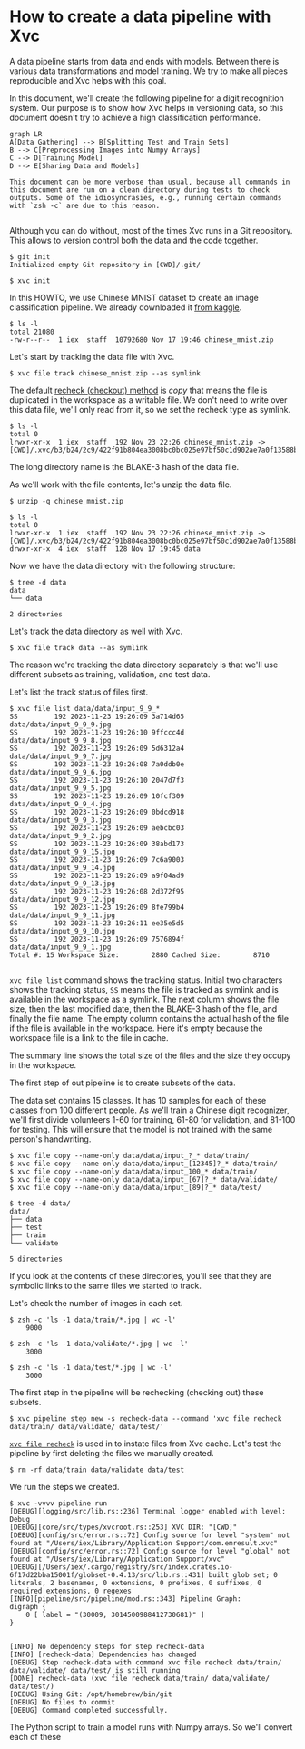 # How to create a data pipeline with Xvc

A data pipeline starts from data and ends with models. Between there is various data transformations and model training. We try to make all pieces reproducible and Xvc helps with this goal. 

In this document, we'll create the following pipeline for a digit recognition system. Our purpose is to show how Xvc helps in versioning data, so this document doesn't try to achieve a high classification performance. 

```mermaid
graph LR
A[Data Gathering] --> B[Splitting Test and Train Sets]
B --> C[Preprocessing Images into Numpy Arrays]
C --> D[Training Model]
D --> E[Sharing Data and Models]
```


```admonish info
This document can be more verbose than usual, because all commands in this document are run on a clean directory during tests to check outputs. Some of the idiosyncrasies, e.g., running certain commands with `zsh -c` are due to this reason.
```
```
```

Although you can do without, most of the times Xvc runs in a Git repository. This allows to version control both the data and the code together. 
```console
$ git init
Initialized empty Git repository in [CWD]/.git/

$ xvc init
```

In this HOWTO, we use Chinese MNIST dataset to create an image classification pipeline. We already downloaded it [from kaggle](https://www.kaggle.com/datasets/gpreda/chinese-mnist/data). 

```console
$ ls -l
total 21080
-rw-r--r--  1 iex  staff  10792680 Nov 17 19:46 chinese_mnist.zip

```
Let's start by tracking the data file with Xvc.

```console
$ xvc file track chinese_mnist.zip --as symlink

```

The default [recheck (checkout) method](/ref/xvc-file-recheck.md) is _copy_ that means the file is
duplicated in the workspace as a writable file. We don't need to write over this
data file, we'll only read from it, so we set the recheck type as symlink.

```console
$ ls -l
total 0
lrwxr-xr-x  1 iex  staff  192 Nov 23 22:26 chinese_mnist.zip -> [CWD]/.xvc/b3/b24/2c9/422f91b804ea3008bc0bc025e97bf50c1d902ae7a0f13588b84f59023d/0.zip

```

The long directory name is the BLAKE-3 hash of the data file.

As we'll work with the file contents, let's unzip the data file.

```console
$ unzip -q chinese_mnist.zip

$ ls -l
total 0
lrwxr-xr-x  1 iex  staff  192 Nov 23 22:26 chinese_mnist.zip -> [CWD]/.xvc/b3/b24/2c9/422f91b804ea3008bc0bc025e97bf50c1d902ae7a0f13588b84f59023d/0.zip
drwxr-xr-x  4 iex  staff  128 Nov 17 19:45 data

```

Now we have the data directory with the following structure:

```console
$ tree -d data
data
└── data

2 directories

```

Let's track the data directory as well with Xvc.

```console
$ xvc file track data --as symlink
```

The reason we're tracking the data directory separately is that we'll use different subsets as training, validation, and test data. 

Let's list the track status of files first. 

```console
$ xvc file list data/data/input_9_9_*
SS         192 2023-11-23 19:26:09 3a714d65          data/data/input_9_9_9.jpg
SS         192 2023-11-23 19:26:10 9ffccc4d          data/data/input_9_9_8.jpg
SS         192 2023-11-23 19:26:09 5d6312a4          data/data/input_9_9_7.jpg
SS         192 2023-11-23 19:26:08 7a0ddb0e          data/data/input_9_9_6.jpg
SS         192 2023-11-23 19:26:10 2047d7f3          data/data/input_9_9_5.jpg
SS         192 2023-11-23 19:26:09 10fcf309          data/data/input_9_9_4.jpg
SS         192 2023-11-23 19:26:09 0bdcd918          data/data/input_9_9_3.jpg
SS         192 2023-11-23 19:26:09 aebcbc03          data/data/input_9_9_2.jpg
SS         192 2023-11-23 19:26:09 38abd173          data/data/input_9_9_15.jpg
SS         192 2023-11-23 19:26:09 7c6a9003          data/data/input_9_9_14.jpg
SS         192 2023-11-23 19:26:09 a9f04ad9          data/data/input_9_9_13.jpg
SS         192 2023-11-23 19:26:08 2d372f95          data/data/input_9_9_12.jpg
SS         192 2023-11-23 19:26:09 8fe799b4          data/data/input_9_9_11.jpg
SS         192 2023-11-23 19:26:11 ee35e5d5          data/data/input_9_9_10.jpg
SS         192 2023-11-23 19:26:09 7576894f          data/data/input_9_9_1.jpg
Total #: 15 Workspace Size:        2880 Cached Size:        8710


```

`xvc file list` command shows the tracking status. Initial two characters shows
the tracking status, `SS` means the file is tracked as symlink and is available
in the workspace as a symlink. The next column shows the file size, then the
last modified date, then the BLAKE-3 hash of the file, and finally the file
name. The empty column contains the actual hash of the file if the file is
available in the workspace. Here it's empty because the workspace file is a
link to the file in cache.

The summary line shows the total size of the files and the size they occupy in
the workspace.

The first step of out pipeline is to create subsets of the data. 

The data set contains 15 classes. It has 10 samples for each of these classes
from 100 different people. As we'll train a Chinese digit recognizer, we'll
first divide volunteers 1-60 for training, 61-80 for validation, and 81-100 for
testing. This will ensure that the model is not trained with the same person's
handwriting.


```console
$ xvc file copy --name-only data/data/input_?_* data/train/
$ xvc file copy --name-only data/data/input_[12345]?_* data/train/
$ xvc file copy --name-only data/data/input_100_* data/train/
$ xvc file copy --name-only data/data/input_[67]?_* data/validate/
$ xvc file copy --name-only data/data/input_[89]?_* data/test/

$ tree -d data/
data/
├── data
├── test
├── train
└── validate

5 directories

```

If you look at the contents of these directories, you'll see that they are
symbolic links to the same files we started to track. 

Let's check the number of images in each set. 

```console
$ zsh -c 'ls -1 data/train/*.jpg | wc -l'
    9000

$ zsh -c 'ls -1 data/validate/*.jpg | wc -l'
    3000

$ zsh -c 'ls -1 data/test/*.jpg | wc -l'
    3000

```

The first step in the pipeline will be rechecking (checking out) these subsets.

```console
$ xvc pipeline step new -s recheck-data --command 'xvc file recheck data/train/ data/validate/ data/test/'
```

[`xvc file recheck`](/ref/xvc-file-recheck.md) is used in to instate files from Xvc cache.
Let's test the pipeline by first deleting the files we manually created.
```console
$ rm -rf data/train data/validate data/test
```

We run the steps we created.

```console
$ xvc -vvvv pipeline run 
[DEBUG][logging/src/lib.rs::236] Terminal logger enabled with level: Debug
[DEBUG][core/src/types/xvcroot.rs::253] XVC DIR: "[CWD]"
[DEBUG][config/src/error.rs::72] Config source for level "system" not found at "/Users/iex/Library/Application Support/com.emresult.xvc"
[DEBUG][config/src/error.rs::72] Config source for level "global" not found at "/Users/iex/Library/Application Support/xvc"
[DEBUG][/Users/iex/.cargo/registry/src/index.crates.io-6f17d22bba15001f/globset-0.4.13/src/lib.rs::431] built glob set; 0 literals, 2 basenames, 0 extensions, 0 prefixes, 0 suffixes, 0 required extensions, 0 regexes
[INFO][pipeline/src/pipeline/mod.rs::343] Pipeline Graph:
digraph {
    0 [ label = "(30009, 3014500988412730681)" ]
}


[INFO] No dependency steps for step recheck-data
[INFO] [recheck-data] Dependencies has changed
[DEBUG] Step recheck-data with command xvc file recheck data/train/ data/validate/ data/test/ is still running
[DONE] recheck-data (xvc file recheck data/train/ data/validate/ data/test/)
[DEBUG] Using Git: /opt/homebrew/bin/git
[DEBUG] No files to commit
[DEBUG] Command completed successfully.

```

The Python script to train a model runs with Numpy arrays. So we'll convert each of these 
